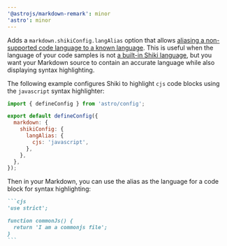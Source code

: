 ```yaml
---
'@astrojs/markdown-remark': minor
'astro': minor
---
```


Adds a `markdown.shikiConfig.langAlias` option that allows [aliasing a non-supported code language to a known language](https://shiki.style/guide/load-lang#custom-language-aliases). This is useful when the language of your code samples is not [a built-in Shiki language](https://shiki.style/languages), but you want your Markdown source to contain an accurate language while also displaying syntax highlighting.

The following example configures Shiki to highlight `cjs` code blocks using the `javascript` syntax highlighter:

```js
import { defineConfig } from 'astro/config';

export default defineConfig({
  markdown: {
    shikiConfig: {
      langAlias: {
        cjs: 'javascript',
      },
    },
  },
});
```

Then in your Markdown, you can use the alias as the language for a code block for syntax highlighting:

````md
```cjs
'use strict';

function commonJs() {
  return 'I am a commonjs file';
}
```
````
